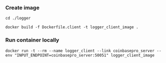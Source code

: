 ### Create image

`cd ./logger`

`docker build -f Dockerfile.client -t logger_client_image .`

### Run container locally

`docker run -t --rm --name logger_client --link coinbasepro_server --env "INPUT_ENDPOINT=coinbasepro_server:50051" logger_client_image`